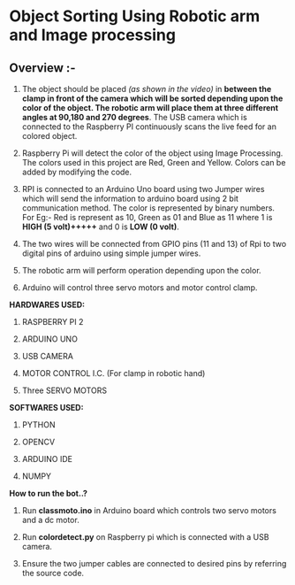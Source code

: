 # **Object Sorting Using Robotic arm and Image processing**

## Overview :- 


1. The object should be placed *(as shown in the video)* in **between the clamp in front of the camera which will be sorted depending upon the color of the object. The robotic arm will place them at three different angles at 90,180 and 270 degrees**. The USB camera which is connected to the Raspberry PI continuously scans the live feed for an colored object.


2. Raspberry Pi will detect the color of the object using Image Processing. The colors used in this project are Red, Green and Yellow. Colors can be added by modifying the code.


3. RPI is connected to an Arduino Uno board using two Jumper wires which will send the information to arduino board using 2 bit communication method. The color is represented by binary numbers.
For Eg:- Red is represent as 10, Green as 01 and Blue as 11 where 1 is **HIGH (5 volt)+++++** and 0 is **LOW (0 volt)**.

4. The two wires will be connected from GPIO pins (11 and 13) of Rpi to two digital pins of arduino using simple jumper wires.

5. The robotic arm will perform operation depending upon the color.


6. Arduino will control three servo motors and motor control clamp. 



  
**HARDWARES USED:**


1. RASPBERRY PI 2


2. ARDUINO UNO


3. USB CAMERA


4. MOTOR CONTROL I.C. (For clamp in robotic hand)


5. Three SERVO MOTORS




**SOFTWARES USED:**


1. PYTHON


2. OPENCV


3. ARDUINO IDE


4. NUMPY


**How to run the bot..?**


1. Run **classmoto.ino** in Arduino board which controls two servo motors and a dc motor.


2. Run **colordetect.py** on Raspberry pi which is connected with a USB camera.

3. Ensure the two jumper cables are connected to desired pins by referring the source code.





 

